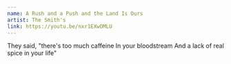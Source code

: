 ```yaml
---
name: A Rush and a Push and the Land Is Ours
artist: The Smith's
link: https://youtu.be/nxr1EXwOMLU
---
```


They said, "there's too much caffeine
In your bloodstream
And a lack of real spice in your life"
